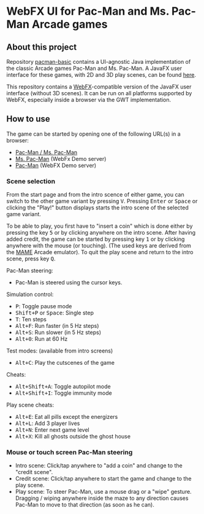 # WebFX UI for Pac-Man and Ms. Pac-Man Arcade games

## About this project

Repository [pacman-basic](https://github.com/armin-reichert/pacman-basic) contains a UI-agnostic
Java implementation of the classic Arcade games Pac-Man and Ms. Pac-Man. A JavaFX user interface for these games, with
2D and 3D play scenes, can be found [here](https://github.com/armin-reichert/pacman-javafx).

This repository contains a [WebFX](https://webfx.dev/)-compatible version of the JavaFX user interface (without 3D scenes). 
It can be run on all platforms supported by WebFX, especially inside a browser via the GWT implementation.

## How to use

The game can be started by opening one of the following URL(s) in a browser:
- [Pac-Man / Ms. Pac-Man](https://armin-reichert.github.io/webfx-pacman/)
- [Ms. Pac-Man](https://mspacman.webfx.dev) (WebFx Demo server)
- [Pac-Man](https://pacman.webfx.dev) (WebFX Demo server)

### Scene selection

From the start page and from the intro scence of either game, you can switch to the other game variant by pressing <kbd>V</kbd>. Pressing <kbd>Enter</kbd> or <kbd>Space</kbd> or clicking the "Play!" button displays starts the intro scene of the selected game variant.

To be able to play, you first have to "insert a coin" which is done either by pressing the key <kbd>5</kbd> or by clicking anywhere on the intro scene. After having added credit, the game can be started by pressing key <kbd>1</kbd> or by clicking anywhere with the mouse (or touching). (The used keys are derived from the [MAME](https://www.mamedev.org/) Arcade emulator). To quit the play scene and return to the intro scene, press key <kbd>Q</kbd>.

Pac-Man steering:
- Pac-Man is steered using the cursor keys.

Simulation control:
- <kbd>P</kbd>: Toggle pause mode
- <kbd>Shift+P</kbd> or <kbd>Space</kbd>: Single step
- <kbd>T</kbd>: Ten steps
- <kbd>Alt+F</kbd>: Run faster (in 5 Hz steps)
- <kbd>Alt+S</kbd>: Run slower (in 5 Hz steps)
- <kbd>Alt+0</kbd>: Run at 60 Hz

Test modes: (available from intro screens)
- <kbd>Alt+C</kbd>: Play the cutscenes of the game

Cheats:
- <kbd>Alt+Shift+A</kbd>: Toggle autopilot mode
- <kbd>Alt+Shift+I</kbd>: Toggle immunity mode

Play scene cheats:
- <kbd>Alt+E</kbd>: Eat all pills except the energizers
- <kbd>Alt+L</kbd>: Add 3 player lives
- <kbd>Alt+N</kbd>: Enter next game level
- <kbd>Alt+X</kbd>: Kill all ghosts outside the ghost house

### Mouse or touch screen Pac-Man steering

- Intro scene: Click/tap anywhere to "add a coin" and change to the "credit scene".
- Credit scene: Click/tap anywhere to start the game and change to the play scene.
- Play scene: To steer Pac-Man, use a mouse drag or a "wipe" gesture. Dragging / wiping anywhere inside the maze to any direction causes Pac-Man to move to that direction (as soon as he can).

